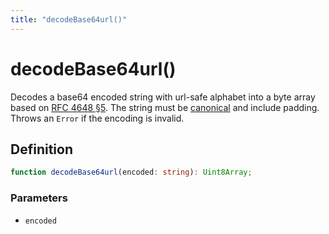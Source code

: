 ```yaml
---
title: "decodeBase64url()"
---
```


# decodeBase64url()

Decodes a base64 encoded string with url-safe alphabet into a byte array based on [RFC 4648 §5](https://datatracker.ietf.org/doc/html/rfc4648#autoid-10). The string must be [canonical](https://datatracker.ietf.org/doc/html/rfc4648#autoid-8) and include padding. Throws an `Error` if the encoding is invalid.

## Definition

```ts
function decodeBase64url(encoded: string): Uint8Array;
```

### Parameters

- `encoded`
